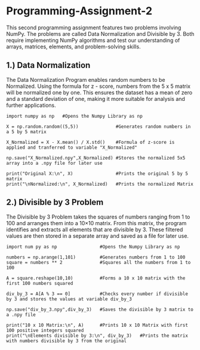 # Programming-Assignment-2
This second programming assignment features two problems involving NumPy. The problems are called Data Normalization and Divisible by 3. Both require implementing NumPy algorithms and test our understanding of arrays, matrices, elements, and problem-solving skills.
## 1.) Data Normalization
The Data Normalization Program enables random numbers to be Normalized. Using the formula for z - score, numbers from the 5 x 5 matrix will be normalized one by one. This ensures the dataset has a mean of zero and a standard deviation of one, making it more suitable for analysis and further applications.

    import numpy as np   #Opens the Numpy Library as np

    X = np.random.random((5,5))              #Generates random numbers in a 5 by 5 matrix

    X_Normalized = X - X.mean() / X.std()    #Formula of z-score is applied and tranferred to variable "X_Normalized"

    np.save("X_Normalized.npy",X_Normalized) #Stores the normalized 5x5 array into a .npy file for later use

    print("Original X:\n", X)                #Prints the original 5 by 5 matrix
    print("\nNormalized:\n", X_Normalized)   #Prints the normalized Matrix

## 2.) Divisible by 3 Problem
The Divisible by 3 Problem takes the squares of numbers ranging from 1 to 100 and arranges them into a 10×10 matrix. From this matrix, the program identifies and extracts all elements that are divisible by 3. These filtered values are then stored in a separate array and saved as a file for later use. 

    import num py as np                #Opens the Numpy Library as np

    numbers = np.arange(1,101)         #Generates numbers from 1 to 100
    square = numbers ** 2              #Squares all the numbers from 1 to 100

    A = square.reshape(10,10)          #Forms a 10 x 10 matrix with the first 100 numbers squared

    div_by_3 = A[A % 3 == 0]           #Checks every number if divisible by 3 and stores the values at variable div_by_3

    np.save("div_by_3.npy",div_by_3)   #Saves the divisible by 3 matrix to a .npy file

    print("10 x 10 Matrix:\n", A)      #Prints 10 x 10 Matrix with first 100 positive integers squared
    print("\nElements divisible by 3:\n", div_by_3)   #Prints the matrix with numbers divisible by 3 from the original
